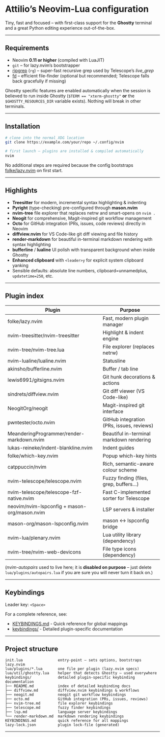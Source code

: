 # Attilio’s Neovim-Lua configuration

Tiny, fast and focused – with first-class support for the **Ghostty**
terminal and a great Python editing experience out-of-the-box.

---

## Requirements

* Neovim **0.11 or higher** (compiled with LuaJIT)
* `git` – for lazy.nvim’s bootstrapper
* [ripgrep](https://github.com/BurntSushi/ripgrep) (`rg`) – super-fast recursive grep used by Telescope’s *live_grep*
* [fd](https://github.com/sharkdp/fd) – efficient file-finder (optional but recommended; Telescope falls back gracefully if missing)

Ghostty specific features are enabled automatically when the session is
believed to run inside Ghostty (`$TERM == "xterm-ghostty"` **or** the
`$GHOSTTY_RESOURCES_DIR` variable exists).  Nothing will break in other
terminals.

---

## Installation

```bash
# clone into the normal XDG location
git clone https://example.com/your/repo ~/.config/nvim

# first launch – plugins are installed & compiled automatically
nvim
```

No additional steps are required because the config bootstraps
[folke/lazy.nvim] on first start.

---

## Highlights

* **Treesitter** for modern, incremental syntax highlighting & indenting
* **Pyright** (type-checking) pre-configured through **mason.nvim**
* **nvim-tree** file explorer that replaces netrw and smart-opens on
  `nvim .`
* **Neogit** for comprehensive, Magit-inspired git workflow management
* **Octo** for GitHub integration (PRs, issues, code reviews) directly in Neovim
* **diffview.nvim** for VS Code-like git diff viewing and file history
* **render-markdown** for beautiful in-terminal markdown rendering with syntax highlighting
* **bufferline** / **lualine** UI polish with transparent background
  when inside Ghostty
* **Enhanced clipboard** with `<leader>y` for explicit system clipboard yanking
* Sensible defaults: absolute line numbers, clipboard=unnamedplus,
  `updatetime=250`, etc.

---

## Plugin index

| Plugin | Purpose |
| ------ | ------- |
| folke/lazy.nvim                | Fast, modern plugin manager |
| nvim-treesitter/nvim-treesitter| Highlight & indent engine |
| nvim-tree/nvim-tree.lua        | File explorer (replaces netrw) |
| nvim-lualine/lualine.nvim      | Statusline |
| akinsho/bufferline.nvim        | Buffer / tab line |
| lewis6991/gitsigns.nvim        | Git hunk decorations & actions |
| sindrets/diffview.nvim         | Git diff viewer (VS Code-like) |
| NeogitOrg/neogit              | Magit-inspired git interface |
| pwntester/octo.nvim           | GitHub integration (PRs, issues, reviews) |
| MeanderingProgrammer/render-markdown.nvim | Beautiful in-terminal markdown rendering |
| lukas-reineke/indent-blankline.nvim | Indent guides |
| folke/which-key.nvim           | Popup which-key hints |
| catppuccin/nvim               | Rich, semantic-aware colour scheme |
| nvim-telescope/telescope.nvim  | Fuzzy finding (files, grep, buffers…) |
| nvim-telescope/telescope-fzf-native.nvim | Fast C-implemented sorter for Telescope |
| neovim/nvim-lspconfig + mason-org/mason.nvim | LSP servers & installer |
| mason-org/mason-lspconfig.nvim | mason <-> lspconfig bridge |
| nvim-lua/plenary.nvim         | Lua utility library (dependency) |
| nvim-tree/nvim-web-devicons   | File type icons (dependency) |

(_nvim-autopairs_ used to live here; it is **disabled on purpose** – just
delete `lua/plugins/autopairs.lua` if you are sure you will never turn
it back on.)

---

## Keybindings

Leader key: `<Space>`

For a complete reference, see:
- [KEYBINDINGS.md](./KEYBINDINGS.md) - Quick reference for global mappings
- [keybindings/](./keybindings/) - Detailed plugin-specific documentation

---

## Project structure

```
init.lua                entry-point – sets options, bootstraps lazy.nvim
lua/plugins/*.lua       one file per plugin (lazy.nvim specs)
lua/util/ghostty.lua    helper that detects Ghostty – used everywhere
keybindings/            detailed plugin-specific keybinding documentation
├── README.md           index of detailed keybinding docs
├── diffview.md         diffview.nvim keybindings & workflows
├── neogit.md           neogit git workflow keybindings
├── octo.md             GitHub integration (PRs, issues, reviews)
├── nvim-tree.md        file explorer keybindings
├── telescope.md        fuzzy finder keybindings
├── lsp.md              language server keybindings
└── render-markdown.md  markdown rendering keybindings
KEYBINDINGS.md          quick reference for all mappings
lazy-lock.json          plugin lock-file (generated)
```

---

[folke/lazy.nvim]: https://github.com/folke/lazy.nvim
